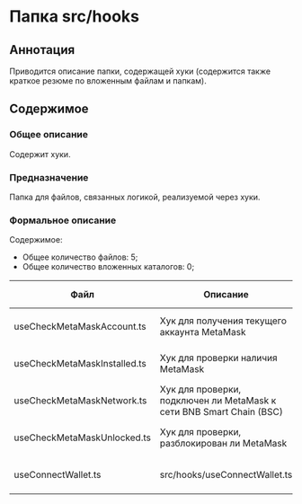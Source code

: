 # Папка src/hooks

## Аннотация

Приводится описание папки, содержащей хуки (содержится также
краткое резюме по вложенным файлам и папкам).

## Содержимое

### Общее описание

Содержит хуки.

### Предназначение

Папка для файлов, связанных логикой, реализуемой через хуки.

### Формальное описание

Содержимое:
* Общее количество файлов: 5;
* Общее количество вложенных каталогов: 0;

| Файл                         | Описание                                                             | Тип | К-во строк | Последнее изменение | Звезды    |
|------------------------------|----------------------------------------------------------------------|-----|------------|---------------------|-----------|
| useCheckMetaMaskAccount.ts   | Хук для получения текущего аккаунта MetaMask                         | ts  | 45         | 2025-05-14 20:16:00 | ★★★☆☆     |
| useCheckMetaMaskInstalled.ts | Хук для проверки наличия MetaMask                                    | ts  | 13         | 2025-05-14 17:09:37 | ★★☆☆☆     |
| useCheckMetaMaskNetwork.ts   | Хук для проверки, подключен ли MetaMask к сети BNB Smart Chain (BSC) | ts  | 49         | 2025-05-14 19:38:42 | ★★★☆☆     |
| useCheckMetaMaskUnlocked.ts  | Хук для проверки, разблокирован ли MetaMask                          | ts  | 49         | 2025-05-14 19:18:01 | ★★★☆☆     |
| useConnectWallet.ts          | src/hooks/useConnectWallet.ts                                        | ts  | 41         | 2025-05-14 00:26:32 | Нет звезд |

